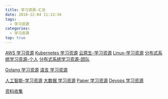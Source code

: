```yaml
---
title: 学习资源-汇总
date: 2018-12-04 11:13:34
tags:
  - 学习资源
categories:
  - 学习资源
top: true  
---
```


<p></p>
<!-- more -->

[AWS 学习资源](../../../../2022/10/01/awsStudyResource/)
[Kubernetes 学习资源](../../../../2022/05/21/k8sStudy/)
[云原生-学习资源](../../../../2020/06/14/cloudNativeResource/)
[Linux-学习资源](../../../../2022/05/30/linuxStudy/)
[分布式系统学习资源-个人](../../../../2019/10/13/distributedStudy/)
[分布式系统学习资源-团队](../../../../2019/01/21/distributedStudyTeam/)


[Golang 学习资源](../../../../2022/09/09/golangStudy/)
[语言 学习资源](../../../../2022/08/25/languageStudy/)

[人工智能-学习资源](../../../../2022/01/22/aiStudyResouce/)
[大数据 学习资源](../../../../2022/05/28/bigDataStudy/)
[Paper 学习资源](../../../../2022/11/30/paperStudy/)
[Devops 学习资源](../../../../2022/06/25/devopsStudyResource/)

[资料收集](../../../../2019/09/10/others/)